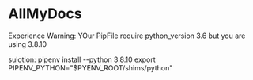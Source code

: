 # AllMyDocs
Experience
Warning: YOur PipFile require python_version 3.6 but you are using 3.8.10

sulotion: pipenv install --python 3.8.10
export PIPENV_PYTHON="$PYENV_ROOT/shims/python"
